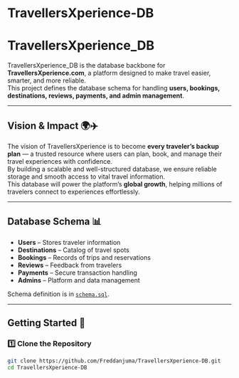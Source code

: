 # TravellersXperience-DB
# TravellersXperience_DB

TravellersXperience_DB is the database backbone for **TravellersXperience.com**, a platform designed to make travel easier, smarter, and more reliable.  
This project defines the database schema for handling **users, bookings, destinations, reviews, payments, and admin management**.

---

## Vision & Impact 🌍✈️
The vision of TravellersXperience is to become **every traveler’s backup plan** — a trusted resource where users can plan, book, and manage their travel experiences with confidence.  
By building a scalable and well-structured database, we ensure reliable storage and smooth access to vital travel information.  
This database will power the platform’s **global growth**, helping millions of travelers connect to experiences effortlessly.

---

## Database Schema 📊
- **Users** – Stores traveler information  
- **Destinations** – Catalog of travel spots  
- **Bookings** – Records of trips and reservations  
- **Reviews** – Feedback from travelers  
- **Payments** – Secure transaction handling  
- **Admins** – Platform and data management  

Schema definition is in [`schema.sql`](./schema.sql).

---

## Getting Started 🚀

### 1️⃣ Clone the Repository
```bash
git clone https://github.com/Freddanjuma/TravellersXperience-DB.git
cd TravellersXperience-DB
